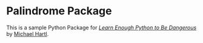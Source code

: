 # Palindrome Package

This is a sample Python Package for
[*Learn Enough Python to Be Dangerous*](https://www.learnenough.com/python)
by [Michael Hartl](https://www.michaelhartl.com/).